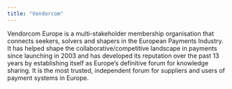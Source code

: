 ```yaml
---
title: "Vendorcom"
---
```


Vendorcom Europe is a multi-stakeholder membership organisation that connects seekers, solvers and shapers in the European Payments Industry. It has helped shape the collaborative/competitive landscape in payments since launching in 2003 and has developed its reputation over the past 13 years by establishing itself as Europe’s definitive forum for knowledge sharing. It is the most trusted, independent forum for suppliers and users of payment systems in Europe.

